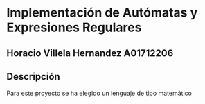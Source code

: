 # Implementación de Autómatas y Expresiones Regulares

## Horacio Villela Hernandez A01712206

## Descripción
Para este proyecto se ha elegido un lenguaje de tipo matemático

